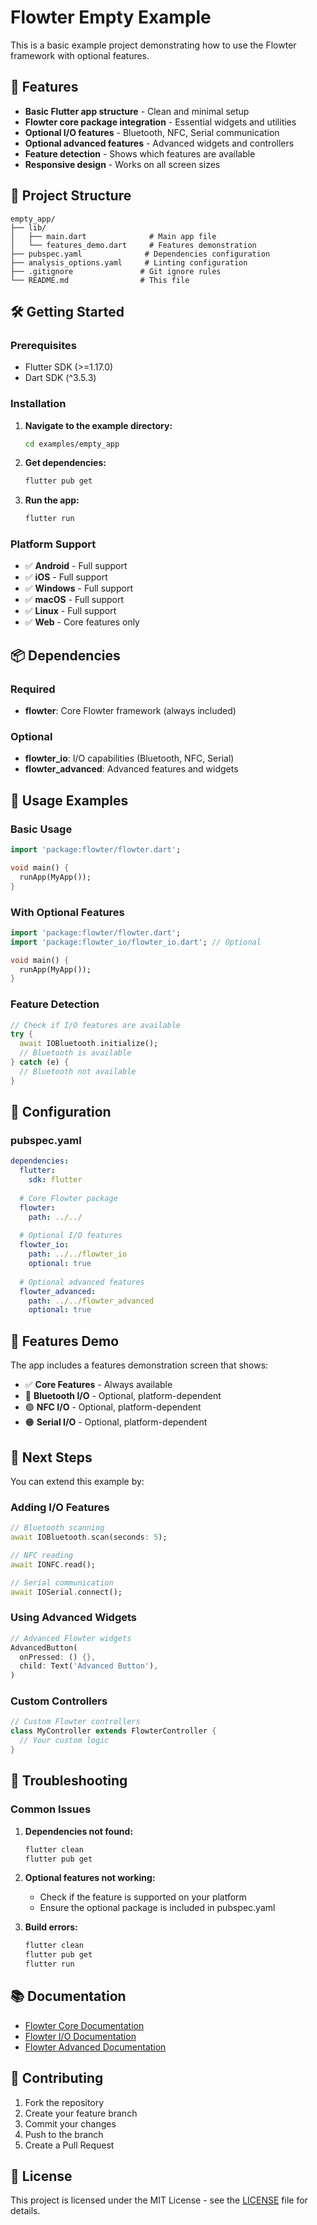 # Flowter Empty Example

This is a basic example project demonstrating how to use the Flowter framework with optional features.

## 🚀 Features

- **Basic Flutter app structure** - Clean and minimal setup
- **Flowter core package integration** - Essential widgets and utilities
- **Optional I/O features** - Bluetooth, NFC, Serial communication
- **Optional advanced features** - Advanced widgets and controllers
- **Feature detection** - Shows which features are available
- **Responsive design** - Works on all screen sizes

## 📁 Project Structure

```
empty_app/
├── lib/
│   ├── main.dart              # Main app file
│   └── features_demo.dart     # Features demonstration
├── pubspec.yaml              # Dependencies configuration
├── analysis_options.yaml     # Linting configuration
├── .gitignore               # Git ignore rules
└── README.md                # This file
```

## 🛠️ Getting Started

### Prerequisites

- Flutter SDK (>=1.17.0)
- Dart SDK (^3.5.3)

### Installation

1. **Navigate to the example directory:**
   ```bash
   cd examples/empty_app
   ```

2. **Get dependencies:**
   ```bash
   flutter pub get
   ```

3. **Run the app:**
   ```bash
   flutter run
   ```

### Platform Support

- ✅ **Android** - Full support
- ✅ **iOS** - Full support  
- ✅ **Windows** - Full support
- ✅ **macOS** - Full support
- ✅ **Linux** - Full support
- ✅ **Web** - Core features only

## 📦 Dependencies

### Required
- **flowter**: Core Flowter framework (always included)

### Optional
- **flowter_io**: I/O capabilities (Bluetooth, NFC, Serial)
- **flowter_advanced**: Advanced features and widgets

## 🎯 Usage Examples

### Basic Usage
```dart
import 'package:flowter/flowter.dart';

void main() {
  runApp(MyApp());
}
```

### With Optional Features
```dart
import 'package:flowter/flowter.dart';
import 'package:flowter_io/flowter_io.dart'; // Optional

void main() {
  runApp(MyApp());
}
```

### Feature Detection
```dart
// Check if I/O features are available
try {
  await IOBluetooth.initialize();
  // Bluetooth is available
} catch (e) {
  // Bluetooth not available
}
```

## 🔧 Configuration

### pubspec.yaml
```yaml
dependencies:
  flutter:
    sdk: flutter
  
  # Core Flowter package
  flowter:
    path: ../../
  
  # Optional I/O features
  flowter_io:
    path: ../../flowter_io
    optional: true
  
  # Optional advanced features
  flowter_advanced:
    path: ../../flowter_advanced
    optional: true
```

## 🎨 Features Demo

The app includes a features demonstration screen that shows:
- ✅ **Core Features** - Always available
- 🔵 **Bluetooth I/O** - Optional, platform-dependent
- 🟣 **NFC I/O** - Optional, platform-dependent
- 🟠 **Serial I/O** - Optional, platform-dependent

## 🚀 Next Steps

You can extend this example by:

### Adding I/O Features
```dart
// Bluetooth scanning
await IOBluetooth.scan(seconds: 5);

// NFC reading
await IONFC.read();

// Serial communication
await IOSerial.connect();
```

### Using Advanced Widgets
```dart
// Advanced Flowter widgets
AdvancedButton(
  onPressed: () {},
  child: Text('Advanced Button'),
)
```

### Custom Controllers
```dart
// Custom Flowter controllers
class MyController extends FlowterController {
  // Your custom logic
}
```

## 🐛 Troubleshooting

### Common Issues

1. **Dependencies not found:**
   ```bash
   flutter clean
   flutter pub get
   ```

2. **Optional features not working:**
   - Check if the feature is supported on your platform
   - Ensure the optional package is included in pubspec.yaml

3. **Build errors:**
   ```bash
   flutter clean
   flutter pub get
   flutter run
   ```

## 📚 Documentation

- [Flowter Core Documentation](../../README.md)
- [Flowter I/O Documentation](../../flowter_io/README.md)
- [Flowter Advanced Documentation](../../flowter_advanced/README.md)

## 🤝 Contributing

1. Fork the repository
2. Create your feature branch
3. Commit your changes
4. Push to the branch
5. Create a Pull Request

## 📄 License

This project is licensed under the MIT License - see the [LICENSE](../../LICENSE) file for details.
